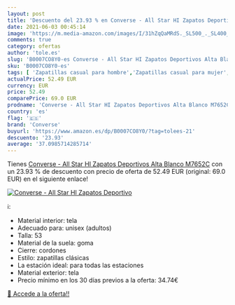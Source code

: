 ```yaml
---
layout: post
title: 'Descuento del 23.93 % en Converse - All Star HI Zapatos Deportivo'
date: 2021-06-03 00:45:14
image: 'https://m.media-amazon.com/images/I/31hZqQaMRdS._SL500_._SL400_.jpg'
comments: true
category: ofertas
author: 'tole.es'
slug: 'B0007CO8Y0-es Converse - All Star HI Zapatos Deportivos Alta Blanco M7652C'
sku: 'B0007CO8Y0-es'
tags: [ 'Zapatillas casual para hombre','Zapatillas casual para mujer','Zapatillas y calzado deportivo para hombre','Zapatillas y calzado deportivo para mujer','Zapatos','Zapatos para hombre','Zapatos para mujer','Zapatos y complementos','converse','zapatos', ]
actualPrice: 52.49 EUR
currency: EUR
price: 52.49
comparePrice: 69.0 EUR
prodname: 'Converse - All Star HI Zapatos Deportivos Alta Blanco M7652C'
country: 'es'
flag: '🇪🇸'
brand: 'Converse'
buyurl: 'https://www.amazon.es/dp/B0007CO8Y0/?tag=tolees-21'
descuento: '23.93'
average: '37.0985714285714'
---
```


Tienes [Converse - All Star HI Zapatos Deportivos Alta Blanco M7652C](https://www.amazon.es/dp/B0007CO8Y0/?tag=tolees-21) con un 23.93 % de descuento con precio de oferta de 52.49 EUR (original: 69.0 EUR) en el siguiente enlace!

[![Converse - All Star HI Zapatos Deportivo](https://m.media-amazon.com/images/I/31hZqQaMRdS._SL500_._SL400_.jpg)](https://www.amazon.es/dp/B0007CO8Y0/?tag=tolees-21)

ℹ️:

- Material interior: tela
- Adecuado para: unisex (adultos)
- Talla: 53
- Material de la suela: goma
- Cierre: cordones
- Estilo: zapatillas clásicas
- La estación ideal: para todas las estaciones
- Material exterior: tela
- Precio mínimo en los 30 días previos a la oferta: 34.74€

[🛒 Accede a la oferta!!](https://www.amazon.es/dp/B0007CO8Y0/?tag=tolees-21)
